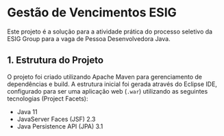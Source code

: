 # Gestão de Vencimentos ESIG

Este projeto é a solução para a atividade prática do processo seletivo da ESIG Group para a vaga de Pessoa Desenvolvedora Java.

## 1. Estrutura do Projeto

O projeto foi criado utilizando Apache Maven para gerenciamento de dependências e build. A estrutura inicial foi gerada através do Eclipse IDE, configurado para ser uma aplicação web (`.war`) utilizando as seguintes tecnologias (Project Facets):

* Java 11
* JavaServer Faces (JSF) 2.3
* Java Persistence API (JPA) 3.1